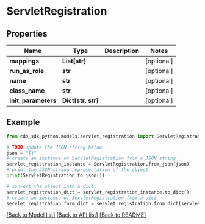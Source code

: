 # ServletRegistration


## Properties

Name | Type | Description | Notes
------------ | ------------- | ------------- | -------------
**mappings** | **List[str]** |  | [optional] 
**run_as_role** | **str** |  | [optional] 
**name** | **str** |  | [optional] 
**class_name** | **str** |  | [optional] 
**init_parameters** | **Dict[str, str]** |  | [optional] 

## Example

```python
from cdo_sdk_python.models.servlet_registration import ServletRegistration

# TODO update the JSON string below
json = "{}"
# create an instance of ServletRegistration from a JSON string
servlet_registration_instance = ServletRegistration.from_json(json)
# print the JSON string representation of the object
print(ServletRegistration.to_json())

# convert the object into a dict
servlet_registration_dict = servlet_registration_instance.to_dict()
# create an instance of ServletRegistration from a dict
servlet_registration_form_dict = servlet_registration.from_dict(servlet_registration_dict)
```
[[Back to Model list]](../README.md#documentation-for-models) [[Back to API list]](../README.md#documentation-for-api-endpoints) [[Back to README]](../README.md)


